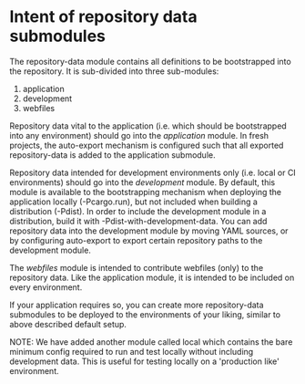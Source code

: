 Intent of repository data submodules
====================================

The repository-data module contains all definitions to be bootstrapped into the repository.
It is sub-divided into three sub-modules:

  1) application
  2) development
  3) webfiles

Repository data vital to the application (i.e. which should be bootstrapped into any environment)
should go into the *application* module. In fresh projects, the auto-export mechanism is configured
such that all exported repository-data is added to the application submodule.

Repository data intended for development environments only (i.e. local or CI environments) should
go into the *development* module. By default, this module is available to the bootstrapping mechanism
when deploying the application locally (-Pcargo.run), but not included when building a distribution
(-Pdist). In order to include the development module in a distribution, build it with
-Pdist-with-development-data. You can add repository data into the development module by moving YAML
sources, or by configuring auto-export to export certain repository paths to the development module.

The *webfiles* module is intended to contribute webfiles (only) to the repository data. Like the
application module, it is intended to be included on every environment.

If your application requires so, you can create more repository-data submodules to be deployed to the
environments of your liking, similar to above described default setup.

NOTE: We have added another module called local which contains the bare minimum config required to run 
and test locally without including development data. This is useful for testing locally
on a 'production like' environment.
